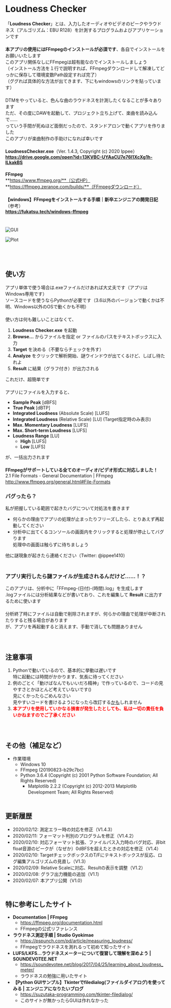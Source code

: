 # Loudness Checker
「**Loudness Checker**」とは、入力したオーディオやビデオのピークやラウドネス（アルゴリズム：EBU R128）を計測するプログラムおよびアプリケーションです  
　  
**本アプリの使用にはFFmpegのインストールが必須です**、各自でインストールをお願いいたします  
このアプリ関係なしにFFmpegは超有能なのでインストールしましょう  
（インストール方法を１行で説明すれば、FFmpegダウンロードして解凍してどっかに保存して環境変数Path設定すれば完了）  
（ググれば具体的な方法が出てきます、下にもwindowsのリンクを貼っています）  
　  
DTMをやっていると、色んな曲のラウドネスを計測したくなることが多々あります  
ただ、その度にDAWを起動して、プロジェクト立ち上げて、楽曲を読み込んで……  
っていう手間が死ぬほど面倒だったので、スタンドアロンで動くアプリを作りました  
このアプリが楽曲制作の手助けになれば幸いです  
　  
**LoudnessChecker.exe**（Ver. 1.4.3, Copyright (c) 2020 Ippee）  
**https://drive.google.com/open?id=13KVBC-UYAaCU7e76l1XcXg1h-lLkakBS**  
　  
**FFmpeg**  
**https://www.ffmpeg.org/**（公式HP）  
**https://ffmpeg.zeranoe.com/builds/**（FFmpegダウンロード）  
　  
**【windows】FFmpegをインストールする手順｜新卒エンジニアの開発日記**（参考）  
**https://fukatsu.tech/windows-ffmpeg**  
　  
　  
![GUI](https://raw.githubusercontent.com/ippee/LoudnessChecker/master/Picture/GUI.jpg)

![Plot](https://raw.githubusercontent.com/ippee/LoudnessChecker/master/Picture/plot.jpg)

　  
　  
## 使い方
アプリ単体で使う場合は.exeファイルだけあれば大丈夫です（アプリはWindows専用です）  
ソースコードを使うならPythonが必要です（3.6以外のバージョンで動くかは不明、Windows以外のOSで動くかも不明）  
　  
使い方は何も難しいことはなくて、
1. **Loudness Checker.exe** を起動
2. **Browse…** からファイルを指定 or ファイルのパスをテキストボックスに入力
3. **Target** を決める（不要ならチェックを外す）
4. **Analyze** をクリックで解析開始、謎ウインドウが出てくるけど、しばし待たれよ
5. **Result** に結果（グラフ付き）が出力される
  
これだけ、超簡単です  
　  
アプリにファイルを入力すると、
- **Sample Peak** \[dBFS]
- **True Peak** \[dBTP]
- **Integrated Loudness** (Absolute Scale) \[LUFS]
- **Integrated Loudness** (Relative Scale) \[LU] (Target指定時のみ表示)
- **Max. Momentary Loudness** \[LUFS]
- **Max. Short-term Loudness** \[LUFS]
- **Loudness Range** \[LU]
  - **High** \[LUFS]
  - **Low** \[LUFS]
  
が、一括出力されます  
　  
**FFmpegがサポートしている全てのオーディオ/ビデオ形式に対応しました！**  
2.1 File Formats - General Documentation | FFmpeg  
http://www.ffmpeg.org/general.html#File-Formats
　  
### バグったら？
私が把握している範囲で起きたバグについて対処法を書きます
- 何らかの理由でアプリの処理が止まったりフリーズしたら、とりあえず再起動してください
- 分析中に出てくるコンソールの画面内をクリックすると処理が停止してバグります  
処理中の画面は触らずに待ちましょう  

他に謎現象が起きたら連絡ください（Twitter: @ippee1410）  
　  
### アプリ実行したら謎ファイルが生成されるんだけど……！？
このアプリは、分析中に「FFmpeg-(日付)-(時間).log」を生成します  
.logファイルには分析結果などが書いており、これを編集して **Result** に出力するために使います  
　  
分析終了時にファイルは自動で削除されますが、何らかの理由で処理が中断されたりすると残る場合があります  
が、アプリを再起動すると消えます、手動で消しても問題ありません  
　  
　  
## 注意事項
1. Pythonで動いているので、基本的に挙動は遅いです  
特に起動には時間がかかります、気長に待ってください  
2. 例のごとく「動けばなんでもいいだろ精神」で作っているので、コードの見やすさとかほとんど考えていないです()  
見にくかったらごめんなさい  
見やすいコードを書けるようになったら改訂する<u>かも</u>しれません  
3. <font color="red">**本アプリを使用していかなる損害が発生したとしても、私は一切の責任を負いかねますのでご了承ください**</font>  
　  
　  
## その他（補足など）
- 作業環境
  - Windows 10
  - FFmpeg (20190823-b29c7bc)
  - Python 3.6.4 (Copyright (c) 2001 Python Software Foundation; All Rights Reserved)
    - Matplotlib 2.2.2 (Copyright (c) 2012-2013 Matplotlib Development Team; All Rights Reserved)
　  
　  
## 更新履歴
- 2020/02/12: 測定エラー時の対応を修正（V1.4.3）
- 2020/02/11: フォーマット判別のプログラムを修正（V1.4.2）
- 2020/02/10: 対応フォーマット拡張、ファイルパス入力時のバグ対応、非bit float音源のピークが（なぜか）0dBFSを超えたときの対応を修正（V1.4）
- 2020/02/10: TargetチェックボックスのT/Fにテキストボックスが反応、ログ編集アルゴリズムの見直し（V1.3）
- 2020/02/09: Relative Scaleに対応、Resultの表示を調整（V1.2）
- 2020/02/08: グラフ出力機能の追加（V1.1）
- 2020/02/07: 本アプリ公開（V1.0）
　  
　  
## 特に参考にしたサイト
- **Documentation | FFmpeg**
  - https://ffmpeg.org/documentation.html
  - FFmpegの公式リファレンス
- **ラウドネス測定手順 | Studio Gyokimae**
  - https://pspunch.com/pd/article/measuring_loudness/
  - FFmpegでラウドネスを測れるって初めて知ったサイト
- **LUFS/LKFS…ラウドネスメーターについて復習して理解を深めよう | SOUNDEVOTEE.NET**
  - https://soundevotee.net/blog/2017/04/25/learning_about_loudness_meter/
  - ラウドネスの勉強に用いたサイト
- **【Python GUIサンプル】Tkinterでfiledialog(ファイルダイアログ)を使ってみる | エンジニアになりたいブログ**
  - https://suzutaka-programming.com/tkinter-filedialog/
  - このサイトが無かったらGUIは作れなかった
